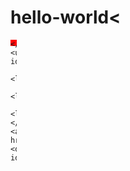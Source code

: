 # hello-world<<!DOCTYPE html>
<html>
<head>
	<title>
		zjj
	</title>
	<style>
      #div{
      	width:10px;
      	height: 10px;
      	background: red;
      }
     #ul1 li:nth-child(even) {
     	background: #fff;
     	border: 10px solid #000;
     }  
     #div1:target{
     	background: red;
     }
   	</style>
</head>
<body>
	<div id="div">
		
	</div>
	<ul id="ul1">
		<li>aaa</li>
		<li>aaa</li>
		<li>aaa</li>
	</ul>
	<a href="#div1">click</a>
	<div id="div1">aaaa</div>
</body>
</html>

